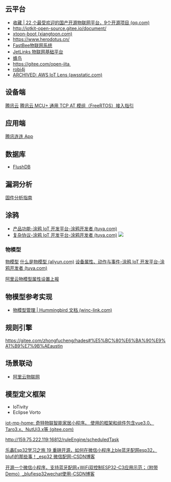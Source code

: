 
## 云平台

- [收藏 | 22 个最受欢迎的国产开源物联网平台，9个开源项目 (qq.com)](https://mp.weixin.qq.com/s/bs5knRx64X4AoGrDGmm_RQ)
- http://iotkit-open-source.gitee.io/document/
- [xtoon-boot (xiangtoon.com)](http://xtoon-boot.demo.xiangtoon.com/#/login)
- https://www.herodotus.cn/
- [FastBee物联网系统](https://iot.fastbee.cn/iot/template)
- [JetLinks 物联网基础平台](https://hanta.yuque.com/px7kg1/yfac2l/en2f0iu1r8af66uu)
- [蜂鸟](https://demo.winc-link.com/gateway/device/detail/02801832?code=Ia&trigger=%E8%AE%BE%E5%A4%87%E6%95%B0%E6%8D%AE%E8%A7%A6%E5%8F%91&end_at=1702807169999&start_at=1702807169000)
- https://gitee.com/open-iita 
- [robi4j](https://www.robo4j.io/)
- [ARCHIVED: AWS IoT Lens (awsstatic.com)](https://d1.awsstatic.com/whitepapers/zh_CN/architecture/AWS-IoT-Lens.pdf?did=wp_card&trk=wp_card)


## 设备端
[腾讯云](https://github.com/tencentyun/iot-device-java)
[腾讯云 MCU+ 通用 TCP AT 模组（FreeRTOS）接入指引](https://cloud.tencent.com/document/product/1081/48396)


## 应用端
[腾讯连连 App](https://github.com/tencentyun/iot-link-android)

## 数据库
- [FlushDB](https://github.com/armink/FlashDB?tab=readme-ov-file)

## 漏洞分析
[固件分析指南](https://github.com/SecureNexusLab/IoTFirmwareAnalysisGuide)

## 涂鸦
- [产品功能-涂鸦 IoT 开发平台-涂鸦开发者 (tuya.com)](https://developer.tuya.com/cn/docs/iot/define-product-features?id=K97vug7wgxpoq)
- [复杂协议-涂鸦 IoT 开发平台-涂鸦开发者 (tuya.com)](https://developer.tuya.com/cn/docs/iot/complex-protocol-description?id=Kbabmb54ueujl)
![](https://zhaosi-1253759587.cos.ap-nanjing.myqcloud.com/files/obsidian/picture/c644e4222e50dcf18319ecfd1a63f87.png)

### 物模型
[物模型](https://zhuanlan.zhihu.com/p/338940995)
[什么是物模型 (aliyun.com)](https://help.aliyun.com/document_detail/73727.html)
[设备属性、动作与事件-涂鸦 IoT 开发平台-涂鸦开发者 (tuya.com)](https://developer.tuya.com/cn/docs/iot/device_model?id=Kbt4gcmizz8f4)

[阿里云物模型属性设置上报](https://help.aliyun.com/zh/iot/videos/configure-tsl-models-3#topic-2104934)
## 物模型参考实现
- [物模型管理 | Hummingbird 文档 (winc-link.com)](https://doc.hummingbird.winc-link.com/guide/api/thing-model.html)




## 规则引擎

https://gitee.com/zhongfucheng/hades#%E5%BC%80%E6%BA%90%E9%A1%B9%E7%9B%AEaustin


## 场景联动
- [阿里云物联网](https://help.aliyun.com/zh/iot/user-guide/manage-scenes)
## 模型定义框架

- IoTivity
- Eclipse Vorto

[iot-mp-home: 奇特物联智能家居小程序。 使用的框架和组件包含vue3.0、Taro3.x、NutUi3.x等 (gitee.com)](https://gitee.com/iotkit-open-source/iot-mp-home)

http://159.75.222.119:16812/ruleEngine/scheduledTask

[乐鑫Esp32学习之旅 19 重磅开源，如何在微信小程序上ble蓝牙配网esp32，blufi的那些事！_esp32 微信配网-CSDN博客](https://blog.csdn.net/xh870189248/article/details/103300940)

[开源一个微信小程序，支持蓝牙配网+WiFi双控制ESP32-C3应用示范；（附带Demo）_blufiesp32wechat使用-CSDN博客](https://blog.csdn.net/Boantong_/article/details/115666854) 